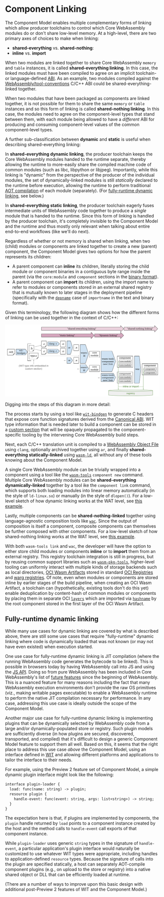 # Component Linking

The Component Model enables multiple complementary forms of linking which allow
producer toolchains to control which Core WebAssembly modules do or don't share
low-level memory. At a high-level, there are two primary axes of choices to
make when linking:
* **shared-everything** vs. **shared-nothing**:
* **inline** vs. **import**

When two modules are linked together to share Core WebAssembly `memory` and
`table` instances, it is called **shared-everything linking**. In this case,
the linked modules must have been compiled to agree on an implicit toolchain-
or language-defined [ABI]. As an example, two modules compiled against the
[WebAssembly/tool-conventions] C/C++ ABI could be shared-everything-linked
together.

When two modules that have been packaged as components are linked together, it
is not possible for them to share the same `memory` or `table` instances and so
this form of linking is called **shared-nothing linking**. In this case, the
modules need to agree on the component-level types that stand between them,
with each module being allowed to have a *different* ABI for producing and
consuming component-level values of the common component-level types.

A further sub-classification between **dynamic** and **static** is useful when
describing shared-everything linking:

In **shared-everything dynamic linking**, the producer toolchain keeps the Core
WebAssembly modules handed to the runtime separate, thereby allowing the
runtime to more-easily share the compiled machine code of common modules (such
as libc, libpython or libjpeg). Importantly, while this linking is "dynamic"
from the perspective of the producer of the individual modules, the set of
dynamically-linked modules is still *statically* declared to the runtime before
execution, allowing the runtime to perform traditional [AOT compilation] of
each module (separately). (For
[fully-runtime dynamic linking](#fully-runtime-dynamic-linking), see below.)

In **shared-everything static linking**, the producer toolchain eagerly fuses
intermediate units of WebAssembly code together to produce a *single* module
that is handed to the runtime. Since this form of linking is handled by the
producer toolchain, it's completely invisible to the Component Model and the
runtime and thus mostly only relevant when talking about entire end-to-end
workflows (like we'll do next).

Regardless of whether or not memory is shared when linking, when two (child)
modules or components are linked together to create a new (parent) component,
the Component Model gives two options for how the parent represents its
children:
* A parent component can **inline** its children, literally storing the child
  module or component binaries in a contiguous byte range inside the parent
  (via the `core:module` and `component` sections in the [binary format]).
* A parent component can **import** its children, using the import name to
  refer to modules or components stored in an external shared registry that is
  mutually known to later stages in the deployment pipeline (specifically with
  the [`depname`] case of `importname` in the text and binary format).

Given this terminology, the following diagram shows how the different forms of
linking can be used together in the context of C/C++:
<p align="center"><img src="examples/images/combined-linking.svg" width="800"></p>

Digging into the steps of this diagram in more detail:

The process starts by using a tool like [`wit-bindgen`] to generate C headers
that expose core function signatures derived from the [Canonical ABI]. WIT type
information that is needed later to build a component can be stored in a
[custom section] that will be opaquely propagated to the component-specific
tooling by the intervening Core WebAssembly build steps.

Next, each C/C++ translation unit is compiled to a [WebAssembly Object File]
using `clang`, optionally archived together using `ar`, and finally
**shared-everything statically-linked** using [`wasm-ld`], all without any of
these tools knowing about the Component Model.

A single Core WebAssembly module can be trivially wrapped into a component
using a tool like the [`wasm-tools`] `component new` command. Multiple Core
WebAssembly modules can be **shared-everything dynamically-linked** together by
a tool ike the `component link` command, which supports both loading modules into
linear memory automatically (in the style of `ld-linux.so`) or manually (in the
style of `dlopen()`). For a low-level sketch of how dynamic linking works at
the WAT level, see [this example](examples/SharedEverythingDynamicLinking.md).

Lastly, multiple components can be **shared-nothing-linked** together using
language-agnostic composition tools like [`wac`]. Since the output of
composition is itself a component, composite components can themselves be
further composed with other components. For a low-level sketch of how
shared-nothing linking works at the WAT level, see
[this example](examples/LinkTimeVirtualization.md).

With both `wasm-tools link` and `wac`, the developer will have the option to
either store child modules or components **inline** or to **import** them from
an external registry. This registry toolchain integration is still in progress,
but by reusing common support libraries such as [`wasm-pkg-tools`], higher-level
tooling can uniformly interact with multiple kinds of storage backends such as
local directories, [OCI Wasm Artifacts] stored in standard [OCI Registries] and
[warg registries]. Of note, even when modules or components are stored inline
by earlier stages of the build pipeline, when creating an OCI Wasm Artifact, a
toolchain can (hypothetically, existing tools don't do this yet) enable
deduplication by content-hash of common modules or components by placing them
in separate OCI [`layers`] which are imported via [`hashname`] by the root
component stored in the first layer of the OCI Wasm Artifact.


## Fully-runtime dynamic linking

While many use cases for dynamic linking are covered by what is described
above, there are still some use cases that require "fully-runtime" dynamic
linking where code is dynamically loaded that was not known (or may not have
even existed) when execution started.

One use case for fully-runtime dynamic linking is JIT compilation (where the
running WebAssembly code generates the bytecode to be linked). This is possible
in browsers today by having WebAssembly call into JS and using the [JS API].
Doing so from pure WebAssembly has been included in Core WebAssembly's list of
[future features][JIT Future Feature] since the beginning of WebAssembly.
This is a nuanced feature for many reasons including the fact that many
WebAssembly execution environments don't provide the raw OS primitives (viz.,
making writable pages executable) to enable a WebAssembly runtime to perform
the native JIT compilation necessary for performance. In any case, addressing
this use case is ideally outside the scope of the Component Model.

Another major use case for fully-runtime dynamic linking is implementing
plugins that can be dynamically selected by WebAssembly code from a large
and/or dynamically-populated store or registry. Such plugin models are
sufficiently diverse (in how plugins are secured, discovered, transported, and
compiled) that it's difficult to design a generic Component Model feature to
support them all well. Based on this, it seems that the right place to
address this use case *above* the Component Model, using an interface defined
in [WIT] and allowing different platforms and applications to tailor the
interface to their needs.

For example, using the Preview 2 feature set of Component Model, a simple
dynamic plugin interface might look like the following:
```wit
interface plugin-loader {
  load: func(name: string) -> plugin;
  resource plugin {
    handle-event: func(event: string, args: list<string>) -> string;
  }
}
```
The expectation here is that, if plugins are implemented by components, the
`plugin` handle returned by `load` points to a component instance created by
the host and the method calls to `handle-event` call exports of that component
instance.

While `plugin-loader` uses generic `string` types in the signature of
`handle-event`, a particular application's plugin interface would naturally be
customized to use whatever WIT types were appropriate, including handles to
application-defined `resource` types. Because the signature of calls into the
plugin are specified statically, a host can separately AOT-compile component
plugins (e.g., on upload to the store or registry) into a native shared object
or DLL that can be efficiently loaded at runtime.

(There are a number of ways to improve upon this basic design with additional
post-Preview 2 features of WIT and the Component Model.)


[Canonical ABI]: CanonicalABI.md
[Binary Format]: Binary.md
[WIT]: WIT.md
[`depname`]: Explainer.md#import-and-export-definitions
[`hashname`]: Explainer.md#import-and-export-definitions

[WebAssembly/tool-conventions]: https://github.com/WebAssembly/tool-conventions
[WebAssembly Object File]: https://github.com/WebAssembly/tool-conventions/blob/main/Linking.md
[Custom Section]: https://webassembly.github.io/spec/core/binary/modules.html#custom-section
[JS API]: https://webassembly.github.io/spec/js-api/index.html
[JIT Future Feature]: https://github.com/WebAssembly/design/blob/main/FutureFeatures.md#platform-independent-just-in-time-jit-compilation

[`wasm-ld`]: https://lld.llvm.org/WebAssembly.html
[`wit-bindgen`]: https://github.com/bytecodealliance/wit-bindgen
[`wasm-tools`]: https://github.com/bytecodealliance/wasm-tools#tools-included
[`wac`]: https://github.com/bytecodealliance/wac
[`wasm-pkg-tools`]: https://github.com/bytecodealliance/wasm-pkg-tools

[ABI]: https://en.wikipedia.org/wiki/Application_binary_interface
[AOT Compilation]: https://en.wikipedia.org/wiki/Ahead-of-time_compilation
[OCI Wasm Artifacts]: https://tag-runtime.cncf.io/wgs/wasm/deliverables/wasm-oci-artifact/
[OCI Registries]: https://github.com/opencontainers/distribution-spec/blob/main/spec.md#definitions
[`layers`]: https://github.com/opencontainers/image-spec/blob/v1.0.1/manifest.md
[warg registries]: https://warg.io/
